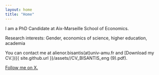 ```yaml
---
layout: home
title: "Home"
---
```


I am a PhD Candidate at Aix-Marseille School of Economics.

Research interests: Gender, economics of science, higher education, academia

You can contact me at alienor.bisantis(at)univ-amu.fr and [Download my CV.]({{ site.github.url }}/assets//CV_BISANTIS_eng (9).pdf).

[Follow me on X.](https://twitter.com/bisalienor)  

&nbsp;  



&nbsp;  


